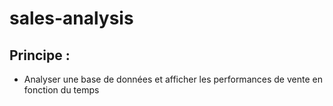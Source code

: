 # sales-analysis

## Principe :

- Analyser une base de données et afficher les performances de vente en fonction du temps
